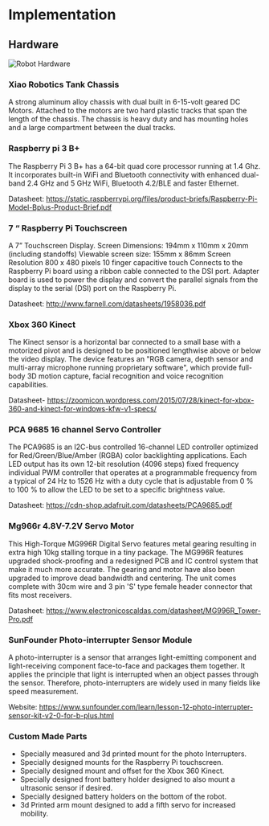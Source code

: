 # Implementation

## Hardware
![Robot Hardware](/assets/images/robot-hardware.jpg)

### Xiao Robotics Tank Chassis

A strong aluminum alloy chassis with dual built in 6-15-volt geared DC Motors. Attached to the motors are two hard plastic tracks that span the length of the chassis. The chassis is heavy duty and has mounting holes and a large compartment between the dual tracks.

### Raspberry pi 3 B+

The Raspberry Pi 3 B+ has a 64-bit quad core processor running at 1.4 Ghz. It incorporates built-in WiFi and Bluetooth connectivity with enhanced dual-band 2.4 GHz and 5 GHz WiFi, Bluetooth 4.2/BLE and faster Ethernet.

Datasheet: https://static.raspberrypi.org/files/product-briefs/Raspberry-Pi-Model-Bplus-Product-Brief.pdf

### 7 “ Raspberry Pi Touchscreen

A 7” Touchscreen Display. Screen Dimensions: 194mm x 110mm x 20mm (including standoffs) Viewable screen size: 155mm x 86mm Screen Resolution 800 x 480 pixels 10 finger capacitive touch Connects to the Raspberry Pi board using a ribbon cable connected to the DSI port. Adapter board is used to power the display and convert the parallel signals from the display to the serial (DSI) port on the Raspberry Pi.

Datasheet: http://www.farnell.com/datasheets/1958036.pdf

### Xbox 360 Kinect

The Kinect sensor is a horizontal bar connected to a small base with a motorized pivot and is designed to be positioned lengthwise above or below the video display. The device features an "RGB camera, depth sensor and multi-array microphone running proprietary software", which provide full-body 3D motion capture, facial recognition and voice recognition capabilities.

Datasheet- https://zoomicon.wordpress.com/2015/07/28/kinect-for-xbox-360-and-kinect-for-windows-kfw-v1-specs/

### PCA 9685 16 channel Servo Controller

The PCA9685 is an I2C-bus controlled 16-channel LED controller optimized for Red/Green/Blue/Amber (RGBA) color backlighting applications. Each LED output has its own 12-bit resolution (4096 steps) fixed frequency individual PWM controller that operates at a programmable frequency from a typical of 24 Hz to 1526 Hz with a duty cycle that is adjustable from 0 % to 100 % to allow the LED to be set to a specific brightness value. 

Datasheet: https://cdn-shop.adafruit.com/datasheets/PCA9685.pdf

### Mg966r 4.8V-7.2V Servo Motor

This High-Torque MG996R Digital Servo features metal gearing resulting in extra high 10kg stalling torque in a tiny package. The MG996R features upgraded shock-proofing and a redesigned PCB and IC control system that make it much more accurate. The gearing and motor have also been upgraded to improve dead bandwidth and centering. The unit comes complete with 30cm wire and 3 pin 'S' type female header connector that fits most receivers.

Datasheet: https://www.electronicoscaldas.com/datasheet/MG996R_Tower-Pro.pdf

### SunFounder Photo-interrupter Sensor Module

A photo-interrupter is a sensor that arranges light-emitting component and light-receiving component face-to-face and packages them together. It applies the principle that light is interrupted when an object passes through the sensor. Therefore, photo-interrupters are widely used in many fields like speed measurement. 

Website: https://www.sunfounder.com/learn/lesson-12-photo-interrupter-sensor-kit-v2-0-for-b-plus.html

### Custom Made Parts

* Specially measured and 3d printed mount for the photo Interrupters.
* Specially designed mounts for the Raspberry Pi touchscreen.
* Specially designed mount and offset for the Xbox 360 Kinect.
* Specially designed front battery holder designed to also mount a ultrasonic sensor if desired.
* Specially designed battery holders on the bottom of the robot.
* 3d Printed arm mount designed to add a fifth servo for increased mobility.

